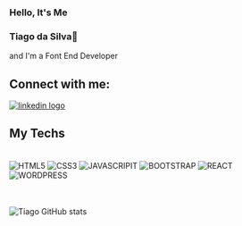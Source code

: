 ### Hello, It's Me <br/>
### Tiago da Silva👋 <br/>
and I'm a Font End Developer

## Connect with me:

<p>
<a 
 target="_blank" href="/"><img  alt="linkedin logo" src="https://img.shields.io/badge/LinkedIn-0077B5?style=for-the-badge&logo=linkedin&logoColor=white"></a>
 
</p>

## My Techs
<div style:"display:inline-block"><br/>

<img align="center" alt="HTML5" src="https://img.shields.io/badge/HTML5-E34F26?style=for-the-badge&logo=html5&logoColor=white"/>
<img align="center" alt="CSS3" src="https://img.shields.io/badge/CSS3-1572B6?style=for-the-badge&logo=css3&logoColor=white"/>
<img align="center" alt="JAVASCRIPIT" src="https://img.shields.io/badge/JavaScript-F7DF1E?style=for-the-badge&logo=javascript&logoColor=black"/>
<img align="center" alt="BOOTSTRAP" src="https://img.shields.io/badge/Bootstrap-563D7C?style=for-the-badge&logo=bootstrap&logoColor=white"/>
<img align="center" alt="REACT" src="https://img.shields.io/badge/react-02cdee?style=for-the-badge&logo=react&logoColor=white"/>
<img align="center" alt="WORDPRESS" src="https://img.shields.io/badge/Wordpress-21759B?style=for-the-badge&logo=wordpress&logoColor=white"/>

<br/>
<br/>
<br/>

![Tiago GitHub stats](https://github-readme-stats.vercel.app/api?username=TiagoPdaS&show_icons=true&heme=radical)



</div>
<br/>


